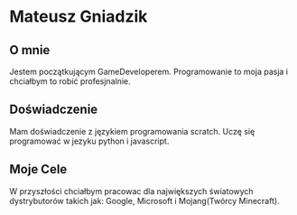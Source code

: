 # Mateusz Gniadzik

## O mnie
Jestem początkującym GameDeveloperem. Programowanie to moja pasja i chciałbym to robić profesjnalnie.

## Doświadczenie
Mam doświadczenie z językiem programowania scratch. Uczę się programować w jezyku python i javascript.


## Moje Cele
W przyszłości chciałbym pracowac dla największych światowych dystrybutorów takich jak: Google, Microsoft i Mojang(Twórcy Minecraft).



 


